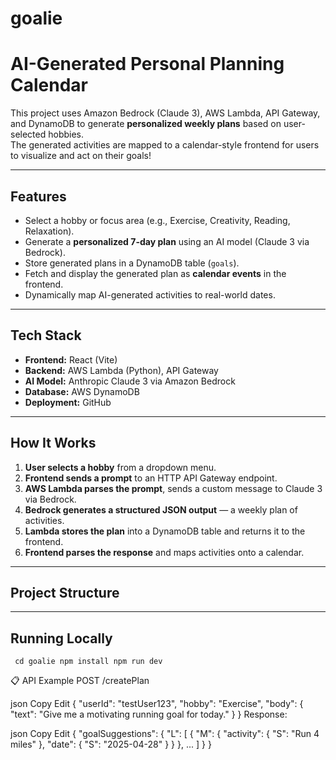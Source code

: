 # goalie

# AI-Generated Personal Planning Calendar

This project uses Amazon Bedrock (Claude 3), AWS Lambda, API Gateway, and DynamoDB to generate **personalized weekly plans** based on user-selected hobbies.  
The generated activities are mapped to a calendar-style frontend for users to visualize and act on their goals!

---

## Features

- Select a hobby or focus area (e.g., Exercise, Creativity, Reading, Relaxation).
- Generate a **personalized 7-day plan** using an AI model (Claude 3 via Bedrock).
- Store generated plans in a DynamoDB table (`goals`).
- Fetch and display the generated plan as **calendar events** in the frontend.
- Dynamically map AI-generated activities to real-world dates.

---

## Tech Stack

- **Frontend:** React (Vite)
- **Backend:** AWS Lambda (Python), API Gateway
- **AI Model:** Anthropic Claude 3 via Amazon Bedrock
- **Database:** AWS DynamoDB
- **Deployment:** GitHub

---

## How It Works

1. **User selects a hobby** from a dropdown menu.
2. **Frontend sends a prompt** to an HTTP API Gateway endpoint.
3. **AWS Lambda parses the prompt**, sends a custom message to Claude 3 via Bedrock.
4. **Bedrock generates a structured JSON output** — a weekly plan of activities.
5. **Lambda stores the plan** into a DynamoDB table and returns it to the frontend.
6. **Frontend parses the response** and maps activities onto a calendar.

---

## Project Structure

---
## Running Locally
`
cd goalie
npm install
npm run dev`

📋 API Example
POST /createPlan

json
Copy
Edit
{
  "userId": "testUser123",
  "hobby": "Exercise",
  "body": {
    "text": "Give me a motivating running goal for today."
  }
}
Response:

json
Copy
Edit
{
  "goalSuggestions": {
    "L": [
      {
        "M": {
          "activity": { "S": "Run 4 miles" },
          "date": { "S": "2025-04-28" }
        }
      },
      ...
    ]
  }
}
